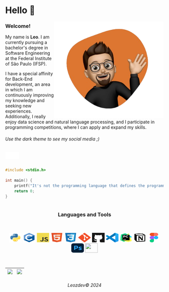 <h1>Hello 👋</h1>

<a href="https://github.com/leosupply">
    <img align="right" width="350px" src="https://raw.githubusercontent.com/LeoSupply/LeoSupply/main/perfil_blob.png" alt="img_perfil">
</a>

<div>
    <h3>Welcome!</h3> 
    <p>My name is <b>Leo</b>. I am currently pursuing a bachelor's degree in Software Engineering at the Federal Institute of São Paulo (IFSP).</p>
    <p>I have a special affinity for Back-End development, an area in which I am continuously improving my knowledge and seeking new experiences. 
        Additionally, I really enjoy data science and natural language processing, and I participate in programming competitions, 
        where I can apply and expand my skills.</p>
</div>

<div>
    <h6>Use the dark theme to see my social media ;)</h6>
    <a href="https://www.linkedin.com/in/leozdev/" target="_blank"><img align="left" alt="LinkedIn" width="22px" src="https://github.com/Aakarsh-B/trying-repos/blob/master/linkedin.svg" /></a>
    <a href="https://dev.to/leozdev" target="_blank"><img align="left" alt="Blog" width="22px" src="https://github.com/Aakarsh-B/trying-repos/blob/master/dev-badge.svg" /></a>
</div><br><br>

```c
#include <stdio.h>

int main() {
    printf("It's not the programming language that defines the programmer, but rather their logic.\n");
    return 0;
}
```
#

<h3 align="center">Languages and Tools</h3><br>
<p align="center">
    <img height="30" width="40" src="https://raw.githubusercontent.com/devicons/devicon/master/icons/python/python-original.svg">
    <img height="30" width="40" src="https://raw.githubusercontent.com/devicons/devicon/master/icons/c/c-original.svg">
    <img height="30" width="40" src="https://raw.githubusercontent.com/devicons/devicon/master/icons/javascript/javascript-original.svg">
    <img height="30" width="40" src="https://raw.githubusercontent.com/devicons/devicon/master/icons/html5/html5-original.svg">
    <img height="30" width="40" src="https://raw.githubusercontent.com/devicons/devicon/master/icons/css3/css3-original.svg">
    <img height="30" width="40" src="https://raw.githubusercontent.com/devicons/devicon/master/icons/git/git-original.svg">
    <img height="30" width="40" src="https://raw.githubusercontent.com/edent/SuperTinyIcons/d190e37443ed7a09f39017cbf06d1b6be82d06e1/images/svg/github.svg">
    <img height="30" width="40" src="https://raw.githubusercontent.com/devicons/devicon/master/icons/vscode/vscode-original.svg">
    <img height="30" width="40" src="https://raw.githubusercontent.com/devicons/devicon/master/icons/pycharm/pycharm-original.svg">
    <img height="30" width="40" src="https://raw.githubusercontent.com/devicons/devicon/master/icons/notion/notion-original.svg">
    <img height="30" width="40" src="https://raw.githubusercontent.com/devicons/devicon/master/icons/figma/figma-original.svg">
    <img height="30" width="40" src="https://raw.githubusercontent.com/devicons/devicon/master/icons/photoshop/photoshop-original.svg">
    <img height="30" width="40" src="https://upload.wikimedia.org/wikipedia/commons/f/fb/Adobe_Illustrator_CC_icon.svg">
</p><br>

|![](http://github-profile-summary-cards.vercel.app/api/cards/stats?username=leozdev&theme=radical) | ![](http://github-profile-summary-cards.vercel.app/api/cards/profile-details?username=leozdev&theme=radical)  
| :-: | :-: |

<h6 align="center">Leozdev©️ 2024</h6>
